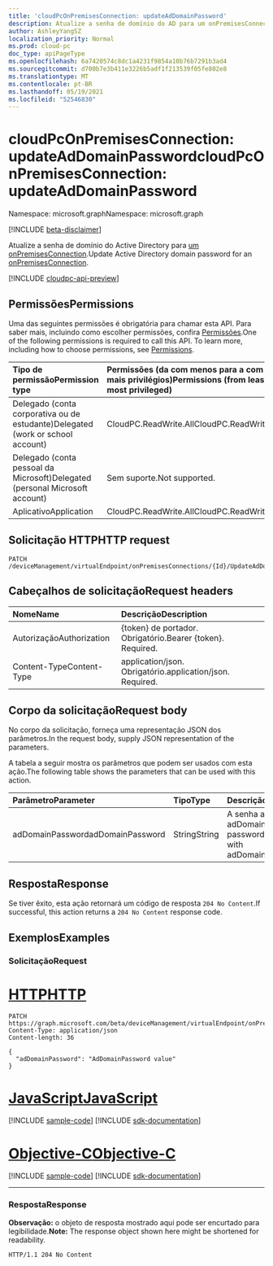 ```yaml
---
title: 'cloudPcOnPremisesConnection: updateAdDomainPassword'
description: Atualize a senha de domínio do AD para um onPremisesConnection bem-sucedido.
author: AshleyYangSZ
localization_priority: Normal
ms.prod: cloud-pc
doc_type: apiPageType
ms.openlocfilehash: 6a7420574c8dc1a4231f9854a10b76b7291b3ad4
ms.sourcegitcommit: d700b7e3b411e3226b5adf1f213539f05fe802e8
ms.translationtype: MT
ms.contentlocale: pt-BR
ms.lasthandoff: 05/19/2021
ms.locfileid: "52546830"
---
```

# <a name="cloudpconpremisesconnection-updateaddomainpassword"></a><span data-ttu-id="caa64-103">cloudPcOnPremisesConnection: updateAdDomainPassword</span><span class="sxs-lookup"><span data-stu-id="caa64-103">cloudPcOnPremisesConnection: updateAdDomainPassword</span></span>
<span data-ttu-id="caa64-104">Namespace: microsoft.graph</span><span class="sxs-lookup"><span data-stu-id="caa64-104">Namespace: microsoft.graph</span></span>

[!INCLUDE [beta-disclaimer](../../includes/beta-disclaimer.md)]

<span data-ttu-id="caa64-105">Atualize a senha de domínio do Active Directory para [um onPremisesConnection](../resources/cloudpconpremisesconnection.md).</span><span class="sxs-lookup"><span data-stu-id="caa64-105">Update Active Directory domain password for an [onPremisesConnection](../resources/cloudpconpremisesconnection.md).</span></span>

[!INCLUDE [cloudpc-api-preview](../../includes/cloudpc-api-preview.md)]

## <a name="permissions"></a><span data-ttu-id="caa64-106">Permissões</span><span class="sxs-lookup"><span data-stu-id="caa64-106">Permissions</span></span>
<span data-ttu-id="caa64-p101">Uma das seguintes permissões é obrigatória para chamar esta API. Para saber mais, incluindo como escolher permissões, confira [Permissões](/graph/permissions-reference).</span><span class="sxs-lookup"><span data-stu-id="caa64-p101">One of the following permissions is required to call this API. To learn more, including how to choose permissions, see [Permissions](/graph/permissions-reference).</span></span>

|<span data-ttu-id="caa64-109">Tipo de permissão</span><span class="sxs-lookup"><span data-stu-id="caa64-109">Permission type</span></span>|<span data-ttu-id="caa64-110">Permissões (da com menos para a com mais privilégios)</span><span class="sxs-lookup"><span data-stu-id="caa64-110">Permissions (from least to most privileged)</span></span>|
|:---|:---|
|<span data-ttu-id="caa64-111">Delegado (conta corporativa ou de estudante)</span><span class="sxs-lookup"><span data-stu-id="caa64-111">Delegated (work or school account)</span></span>|<span data-ttu-id="caa64-112">CloudPC.ReadWrite.All</span><span class="sxs-lookup"><span data-stu-id="caa64-112">CloudPC.ReadWrite.All</span></span>|
|<span data-ttu-id="caa64-113">Delegado (conta pessoal da Microsoft)</span><span class="sxs-lookup"><span data-stu-id="caa64-113">Delegated (personal Microsoft account)</span></span>|<span data-ttu-id="caa64-114">Sem suporte.</span><span class="sxs-lookup"><span data-stu-id="caa64-114">Not supported.</span></span>|
|<span data-ttu-id="caa64-115">Aplicativo</span><span class="sxs-lookup"><span data-stu-id="caa64-115">Application</span></span>|<span data-ttu-id="caa64-116">CloudPC.ReadWrite.All</span><span class="sxs-lookup"><span data-stu-id="caa64-116">CloudPC.ReadWrite.All</span></span>|

## <a name="http-request"></a><span data-ttu-id="caa64-117">Solicitação HTTP</span><span class="sxs-lookup"><span data-stu-id="caa64-117">HTTP request</span></span>

<!-- {
  "blockType": "ignored"
}
-->
``` http
PATCH /deviceManagement/virtualEndpoint/onPremisesConnections/{Id}/UpdateAdDomainPassword
```

## <a name="request-headers"></a><span data-ttu-id="caa64-118">Cabeçalhos de solicitação</span><span class="sxs-lookup"><span data-stu-id="caa64-118">Request headers</span></span>
|<span data-ttu-id="caa64-119">Nome</span><span class="sxs-lookup"><span data-stu-id="caa64-119">Name</span></span>|<span data-ttu-id="caa64-120">Descrição</span><span class="sxs-lookup"><span data-stu-id="caa64-120">Description</span></span>|
|:---|:---|
|<span data-ttu-id="caa64-121">Autorização</span><span class="sxs-lookup"><span data-stu-id="caa64-121">Authorization</span></span>|<span data-ttu-id="caa64-p102">{token} de portador. Obrigatório.</span><span class="sxs-lookup"><span data-stu-id="caa64-p102">Bearer {token}. Required.</span></span>|
|<span data-ttu-id="caa64-124">Content-Type</span><span class="sxs-lookup"><span data-stu-id="caa64-124">Content-Type</span></span>|<span data-ttu-id="caa64-p103">application/json. Obrigatório.</span><span class="sxs-lookup"><span data-stu-id="caa64-p103">application/json. Required.</span></span>|

## <a name="request-body"></a><span data-ttu-id="caa64-127">Corpo da solicitação</span><span class="sxs-lookup"><span data-stu-id="caa64-127">Request body</span></span>
<span data-ttu-id="caa64-128">No corpo da solicitação, forneça uma representação JSON dos parâmetros.</span><span class="sxs-lookup"><span data-stu-id="caa64-128">In the request body, supply JSON representation of the parameters.</span></span>

<span data-ttu-id="caa64-129">A tabela a seguir mostra os parâmetros que podem ser usados com esta ação.</span><span class="sxs-lookup"><span data-stu-id="caa64-129">The following table shows the parameters that can be used with this action.</span></span>

|<span data-ttu-id="caa64-130">Parâmetro</span><span class="sxs-lookup"><span data-stu-id="caa64-130">Parameter</span></span>|<span data-ttu-id="caa64-131">Tipo</span><span class="sxs-lookup"><span data-stu-id="caa64-131">Type</span></span>|<span data-ttu-id="caa64-132">Descrição</span><span class="sxs-lookup"><span data-stu-id="caa64-132">Description</span></span>|
|:---|:---|:---|
|<span data-ttu-id="caa64-133">adDomainPassword</span><span class="sxs-lookup"><span data-stu-id="caa64-133">adDomainPassword</span></span>|<span data-ttu-id="caa64-134">String</span><span class="sxs-lookup"><span data-stu-id="caa64-134">String</span></span>|<span data-ttu-id="caa64-135">A senha associada a adDomainUsername</span><span class="sxs-lookup"><span data-stu-id="caa64-135">The password associated with adDomainUsername</span></span>|



## <a name="response"></a><span data-ttu-id="caa64-136">Resposta</span><span class="sxs-lookup"><span data-stu-id="caa64-136">Response</span></span>

<span data-ttu-id="caa64-137">Se tiver êxito, esta ação retornará um código de resposta `204 No Content`.</span><span class="sxs-lookup"><span data-stu-id="caa64-137">If successful, this action returns a `204 No Content` response code.</span></span>

## <a name="examples"></a><span data-ttu-id="caa64-138">Exemplos</span><span class="sxs-lookup"><span data-stu-id="caa64-138">Examples</span></span>

### <a name="request"></a><span data-ttu-id="caa64-139">Solicitação</span><span class="sxs-lookup"><span data-stu-id="caa64-139">Request</span></span>

# <a name="http"></a>[<span data-ttu-id="caa64-140">HTTP</span><span class="sxs-lookup"><span data-stu-id="caa64-140">HTTP</span></span>](#tab/http)
<!-- {
  "blockType": "request",
  "name": "cloudpconpremisesconnection_updateaddomainpassword"
}
-->

``` http
PATCH https://graph.microsoft.com/beta/deviceManagement/virtualEndpoint/onPremisesConnections/{Id}/UpdateAdDomainPassword
Content-Type: application/json
Content-length: 36

{
  "adDomainPassword": "AdDomainPassword value"
}
```
# <a name="javascript"></a>[<span data-ttu-id="caa64-141">JavaScript</span><span class="sxs-lookup"><span data-stu-id="caa64-141">JavaScript</span></span>](#tab/javascript)
[!INCLUDE [sample-code](../includes/snippets/javascript/cloudpconpremisesconnection-updateaddomainpassword-javascript-snippets.md)]
[!INCLUDE [sdk-documentation](../includes/snippets/snippets-sdk-documentation-link.md)]

# <a name="objective-c"></a>[<span data-ttu-id="caa64-142">Objective-C</span><span class="sxs-lookup"><span data-stu-id="caa64-142">Objective-C</span></span>](#tab/objc)
[!INCLUDE [sample-code](../includes/snippets/objc/cloudpconpremisesconnection-updateaddomainpassword-objc-snippets.md)]
[!INCLUDE [sdk-documentation](../includes/snippets/snippets-sdk-documentation-link.md)]

---



### <a name="response"></a><span data-ttu-id="caa64-143">Resposta</span><span class="sxs-lookup"><span data-stu-id="caa64-143">Response</span></span>
<span data-ttu-id="caa64-144">**Observação:** o objeto de resposta mostrado aqui pode ser encurtado para legibilidade.</span><span class="sxs-lookup"><span data-stu-id="caa64-144">**Note:** The response object shown here might be shortened for readability.</span></span>
<!-- {
  "blockType": "response",
  "truncated": true
}
-->
``` http
HTTP/1.1 204 No Content
```
